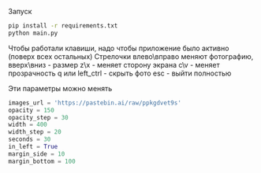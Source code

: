 Запуск
```bash
pip install -r requirements.txt
python main.py
```

Чтобы работали клавиши, надо чтобы приложение было активно (поверх всех остальных)
Стрелочки влево\вправо меняют фотографию, вверх\вниз - размер
z\x - меняет сторону экрана
c\v - меняет прозрачность
q или left_ctrl - скрыть фото
esc - выйти полностью

Эти параметры можно менять
```python
images_url = 'https://pastebin.ai/raw/ppkgdvet9s'
opacity = 150
opacity_step = 30
width = 400
width_step = 20
seconds = 30
in_left = True
margin_side = 10
margin_bottom = 100
```
